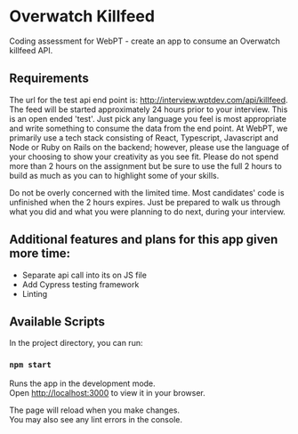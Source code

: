 # Overwatch Killfeed
Coding assessment for WebPT - create an app to consume an Overwatch killfeed API.

## Requirements
The url for the test api end point is: http://interview.wptdev.com/api/killfeed. The feed will be started approximately 24 hours prior to your interview. This is an open ended 'test'. Just pick any language you feel is most appropriate and write something to consume the data from the end point. At WebPT, we primarily use a tech stack consisting of React, Typescript, Javascript and Node or Ruby on Rails on the backend; however, please use the language of your choosing to show your creativity as you see fit. Please do not spend more than 2 hours on the assignment but be sure to use the full 2 hours to build as much as you can to highlight some of your skills.

Do not be overly concerned with the limited time. Most candidates' code is unfinished when the 2 hours expires. Just be prepared to walk us through what you did and what you were planning to do next, during your interview.

## Additional features and plans for this app given more time:

- Separate api call into its on JS file
- Add Cypress testing framework
- Linting

## Available Scripts

In the project directory, you can run:

### `npm start`

Runs the app in the development mode.\
Open [http://localhost:3000](http://localhost:3000) to view it in your browser.

The page will reload when you make changes.\
You may also see any lint errors in the console.